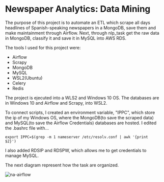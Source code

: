 # Newspaper Analytics: Data Mining
The purpose of ​​this project is to automate an ETL which scrape all days headlines of Spanish-speaking newspapers in a MongoDB, save them and make maintainment through Airflow. Next, through nlp_task get the raw data in MongoDB, classify it and save it in MySQL into AWS RDS.


The tools I used for this project were:
- Airflow
- Scrapy
- MongoDB
- MySQL
- WSL2(Ubuntu)
- Celery
- Redis

The project is ejecuted into a WLS2 and Windows 10 OS. The databases are in Windows 10 and Airflow and Scrapy, into WSL2. 

To connect scripts, I created an environment variable, "IPPC", which store the ip of my Windows OS, where the MongoDB(to save the scraped data) and MySQL(to save the Airflow Credentials) databases are hosted. I edited the .bashrc file with...

```
export IPPC=$(grep -m 1 nameserver /etc/resolv.conf | awk '{print $2}')
```

I also added RDSIP and RDSPW, which allows me to get credentials to manage MySQL.

The next diagram represent how the task are organized.

![na-airflow](https://user-images.githubusercontent.com/85693288/234896124-e911a3b8-a9d9-42e6-9132-cea141c951ff.png)

